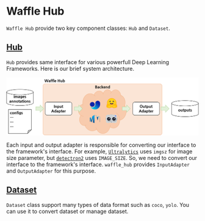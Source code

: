 # Waffle Hub

`Waffle Hub` provide two key component classes: `Hub` and `Dataset`.

## [Hub](hub/hub.md)
`Hub` provides same interface for various powerfull Deep Learning Frameworks. Here is our brief system architecture.

<img src="assets/hub_flow.png">

Each input and output adapter is responsible for converting our interface to the framework's interface. For example, [`Ultralytics`](https://github.com/ultralytics/ultralytics) uses `imgsz` for image size parameter, but [`detectron2`](https://github.com/facebookresearch/detectron2) uses `IMAGE_SIZE`. So, we need to convert our interface to the framework's interface. `waffle_hub` provides `InputAdapter` and `OutputAdapter` for this purpose.

## [Dataset](dataset/dataset.md)
`Dataset` class support many types of data format such as `coco`, `yolo`. You can use it to convert dataset or manage dataset.
